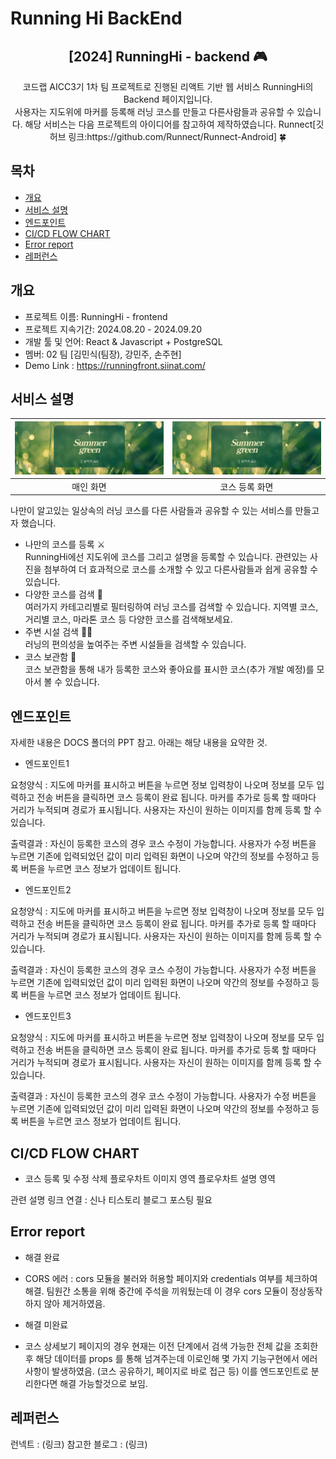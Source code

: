 # Running Hi BackEnd
<div align="center">
<h2>[2024] RunningHi - backend 🎮</h2>
코드랩 AICC3기 1차 팀 프로젝트로 진행된 리액트 기반 웹 서비스 RunningHi의 Backend 페이지입니다.<br> 사용자는 지도위에 마커를 등록해 러닝 코스를 만들고 다른사람들과 공유할 수 있습니다. 해당 서비스는 다음 프로젝트의 아이디어를 참고하여 제작하였습니다. Runnect[깃허브 링크:https://github.com/Runnect/Runnect-Android] 🍀
</div>

## 목차
  - [개요](#개요) 
  - [서비스 설명](#서비스-설명)
  - [엔드포인트](#엔드포인트)
  - [CI/CD FLOW CHART](#CI/CD-FLOW-CHART)
  - [Error report](#Error-report)
  - [레퍼런스](#레퍼런스)

## 개요
- 프로젝트 이름: RunningHi - frontend
- 프로젝트 지속기간: 2024.08.20 - 2024.09.20
- 개발 툴 및 언어: React & Javascript + PostgreSQL
- 멤버: 02 팀 [김민식(팀장), 강민주, 손주현]
- Demo Link : https://runningfront.siinat.com/

## 서비스 설명
|![image](https://github.com/Noveled/runninghi-frontend-cicd/blob/main/src/assets/images/Recommend_001.PNG)|![image](https://github.com/Noveled/runninghi-frontend-cicd/blob/main/src/assets/images/Recommend_001.PNG)|
|:---:|:---:|
|매인 화면|코스 등록 화면|

나만이 알고있는 일상속의 러닝 코스를 다른 사람들과 공유할 수 있는 서비스를 만들고자 했습니다.<br>
- 나만의 코스를 등록 ⚔️<br>
RunningHi에선 지도위에 코스를 그리고 설명을 등록할 수 있습니다. 관련있는 사진을 첨부하여 더 효과적으로 코스를 소개할 수 있고 다른사람들과 쉽게 공유할 수 있습니다. 
- 다양한 코스를 검색 🎯<br>
여러가지 카테고리별로 필터링하여 러닝 코스를 검색할 수 있습니다. 지역별 코스, 거리별 코스, 마라톤 코스 등 다양한 코스를 검색해보세요.
- 주변 시설 검색 🏄🏻<br>
러닝의 편의성을 높여주는 주변 시설들을 검색할 수 있습니다. 
- 코스 보관함 👶<br>
코스 보관함을 통해 내가 등록한 코스와 좋아요를 표시한 코스(추가 개발 예정)를 모아서 볼 수 있습니다.

## 엔드포인트
자세한 내용은 DOCS 폴더의 PPT 참고. 아래는 해당 내용을 요약한 것.

- 엔드포인트1

요청양식 : 지도에 마커를 표시하고 버튼을 누르면 정보 입력창이 나오며 정보를 모두 입력하고 전송 버튼을 클릭하면 코스 등록이 완료 됩니다. 마커를 추가로 등록 할 때마다 거리가 누적되며 경로가 표시됩니다. 사용자는 자신이 원하는 이미지를 함께 등록 할 수 있습니다.

출력결과 : 자신이 등록한 코스의 경우 코스 수정이 가능합니다. 사용자가 수정 버튼을 누르면 기존에 입력되었던 값이 미리 입력된 화면이 나오며 약간의 정보를 수정하고 등록 버튼을 누르면 코스 정보가 업데이트 됩니다.

- 엔드포인트2

요청양식 : 지도에 마커를 표시하고 버튼을 누르면 정보 입력창이 나오며 정보를 모두 입력하고 전송 버튼을 클릭하면 코스 등록이 완료 됩니다. 마커를 추가로 등록 할 때마다 거리가 누적되며 경로가 표시됩니다. 사용자는 자신이 원하는 이미지를 함께 등록 할 수 있습니다.

출력결과 : 자신이 등록한 코스의 경우 코스 수정이 가능합니다. 사용자가 수정 버튼을 누르면 기존에 입력되었던 값이 미리 입력된 화면이 나오며 약간의 정보를 수정하고 등록 버튼을 누르면 코스 정보가 업데이트 됩니다.

- 엔드포인트3

요청양식 : 지도에 마커를 표시하고 버튼을 누르면 정보 입력창이 나오며 정보를 모두 입력하고 전송 버튼을 클릭하면 코스 등록이 완료 됩니다. 마커를 추가로 등록 할 때마다 거리가 누적되며 경로가 표시됩니다. 사용자는 자신이 원하는 이미지를 함께 등록 할 수 있습니다.

출력결과 : 자신이 등록한 코스의 경우 코스 수정이 가능합니다. 사용자가 수정 버튼을 누르면 기존에 입력되었던 값이 미리 입력된 화면이 나오며 약간의 정보를 수정하고 등록 버튼을 누르면 코스 정보가 업데이트 됩니다.


## CI/CD FLOW CHART
- 코스 등록 및 수정 삭제
플로우차트 이미지 영역
플로우차트 설명 영역

관련 설명 링크 연결 : 신나 티스토리 블로그 포스팅 필요

## Error report
- 해결 완료
- CORS 에러 : cors 모듈을 불러와 허용할 페이지와 credentials 여부를 체크하여 해결. 팀원간 소통을 위해 중간에 주석을 끼워뒀는데 이 경우 cors 모듈이 정상동작하지 않아 제거하였음.

- 해결 미완료
- 코스 상세보기 페이지의 경우 현재는 이전 단계에서 검색 가능한 전체 값을 조회한 후 해당 데이터를 props 를 통해 넘겨주는데 이로인해 몇 가지 기능구현에서 에러사항이 발생하였음. (코스 공유하기, 페이지로 바로 접근 등) 이를 엔드포인트로 분리한다면 해결 가능할것으로 보임. 


## 레퍼런스
런넥트 : (링크)
참고한 블로그 : (링크)